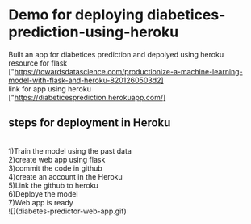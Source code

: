 # Demo for deploying  diabetices-prediction-using-heroku
Built an app for diabetices prediction and depolyed using heroku
<br>
resource for flask
<br>
["https://towardsdatascience.com/productionize-a-machine-learning-model-with-flask-and-heroku-8201260503d2]
<br>
link for app using heroku
<br>
["https://diabeticesprediction.herokuapp.com/]
## steps for deployment in Heroku
<br>
1)Train the model using the past data
<br>
2)create web app using flask
<br>
3)commit the code in github
<br>
4)create an account in the Heroku
<br>
5)Link the github to heroku
<br>
6)Deploye the model
<br>
7)Web app is ready
<br>
![](diabetes-predictor-web-app.gif)

